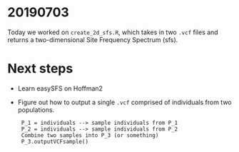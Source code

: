 # 20190703

Today we worked on `create_2d_sfs.R`, which takes in two `.vcf` files and returns a two-dimensional Site Frequency Spectrum (sfs).

# Next steps
*  Learn easySFS on Hoffman2
*  Figure out how to output a single `.vcf` comprised of individuals from two populations.

        P_1 = individuals --> sample individuals from P_1
        P_2 = individuals --> sample individuals from P_2
        Combine two samples into P_3 (or something)
        P_3.outputVCFsample()
